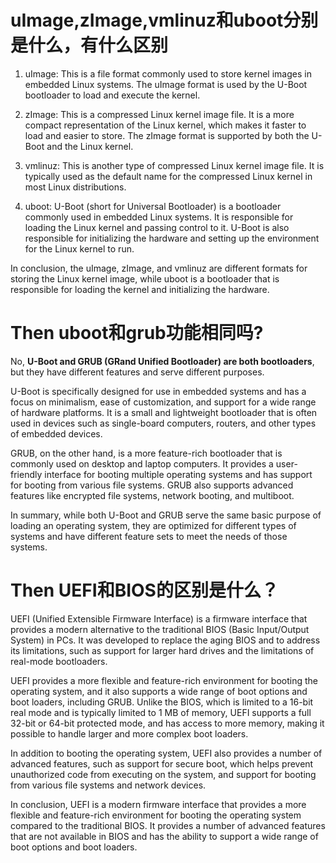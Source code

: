 # uImage,zImage,vmlinuz和uboot分别是什么，有什么区别

1. uImage: This is a file format commonly used to store kernel images in embedded Linux systems. The uImage format is used by the U-Boot bootloader to load and execute the kernel.

2. zImage: This is a compressed Linux kernel image file. It is a more compact representation of the Linux kernel, which makes it faster to load and easier to store. The zImage format is supported by both the U-Boot and the Linux kernel.

3. vmlinuz: This is another type of compressed Linux kernel image file. It is typically used as the default name for the compressed Linux kernel in most Linux distributions.

4. uboot: U-Boot (short for Universal Bootloader) is a bootloader commonly used in embedded Linux systems. It is responsible for loading the Linux kernel and passing control to it. U-Boot is also responsible for initializing the hardware and setting up the environment for the Linux kernel to run.

In conclusion, the uImage, zImage, and vmlinuz are different formats for storing the Linux kernel image, while uboot is a bootloader that is responsible for loading the kernel and initializing the hardware.

# Then uboot和grub功能相同吗?
No, **U-Boot and GRUB (GRand Unified Bootloader) are both bootloaders**, but they have different features and serve different purposes.

U-Boot is specifically designed for use in embedded systems and has a focus on minimalism, ease of customization, and support for a wide range of hardware platforms. It is a small and lightweight bootloader that is often used in devices such as single-board computers, routers, and other types of embedded devices.

GRUB, on the other hand, is a more feature-rich bootloader that is commonly used on desktop and laptop computers. It provides a user-friendly interface for booting multiple operating systems and has support for booting from various file systems. GRUB also supports advanced features like encrypted file systems, network booting, and multiboot.

In summary, while both U-Boot and GRUB serve the same basic purpose of loading an operating system, they are optimized for different types of systems and have different feature sets to meet the needs of those systems.

# Then UEFI和BIOS的区别是什么？
UEFI (Unified Extensible Firmware Interface) is a firmware interface that provides a modern alternative to the traditional BIOS (Basic Input/Output System) in PCs. It was developed to replace the aging BIOS and to address its limitations, such as support for larger hard drives and the limitations of real-mode bootloaders.

UEFI provides a more flexible and feature-rich environment for booting the operating system, and it also supports a wide range of boot options and boot loaders, including GRUB. Unlike the BIOS, which is limited to a 16-bit real mode and is typically limited to 1 MB of memory, UEFI supports a full 32-bit or 64-bit protected mode, and has access to more memory, making it possible to handle larger and more complex boot loaders.

In addition to booting the operating system, UEFI also provides a number of advanced features, such as support for secure boot, which helps prevent unauthorized code from executing on the system, and support for booting from various file systems and network devices.

In conclusion, UEFI is a modern firmware interface that provides a more flexible and feature-rich environment for booting the operating system compared to the traditional BIOS. It provides a number of advanced features that are not available in BIOS and has the ability to support a wide range of boot options and boot loaders.
